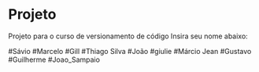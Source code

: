 # Projeto
Projeto para o curso de versionamento de código
Insira seu nome abaixo:

#Sávio
#Marcelo
#Gill
#Thiago Silva
#João
#giulie
#Márcio Jean
#Gustavo
#Guilherme
#Joao_Sampaio
